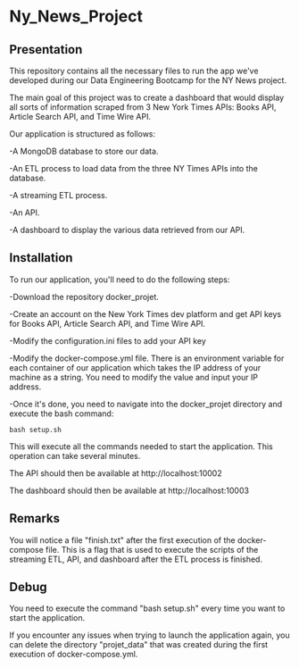 # Ny_News_Project

## Presentation

This repository contains all the necessary files to run the app we've developed during our Data Engineering Bootcamp for the NY News project. 

The main goal of this project was to create a dashboard that would display all sorts of information scraped from 3 New York Times APIs: Books API, Article Search API, and Time Wire API.

Our application is structured as follows:

-A MongoDB database to store our data.

-An ETL process to load data from the three NY Times APIs into the database.

-A streaming ETL process.

-An API.

-A dashboard to display the various data retrieved from our API.

## Installation
To run our application, you'll need to do the following steps:

-Download the repository docker_projet.

-Create an account on the New York Times dev platform and get API keys for Books API, Article Search API, and Time Wire API.

-Modify the configuration.ini files to add your API key

-Modify the docker-compose.yml file. There is an environment variable for each container of our application which takes the IP address of your machine as a string. You need to modify the value and input your IP address.

-Once it's done, you need to navigate into the docker_projet directory and execute the bash command:

```
bash setup.sh
```
This will execute all the commands needed to start the application. This operation can take several minutes.

The API should then be available at http://localhost:10002

The dashboard should then be available at http://localhost:10003

## Remarks

You will notice a file "finish.txt" after the first execution of the docker-compose file. This is a flag that is used to execute the scripts of the streaming ETL, API, and dashboard after the ETL process is finished.

## Debug
You need to execute the command "bash setup.sh" every time you want to start the application.

If you encounter any issues when trying to launch the application again, you can delete the directory "projet_data" that was created during the first execution of docker-compose.yml.
